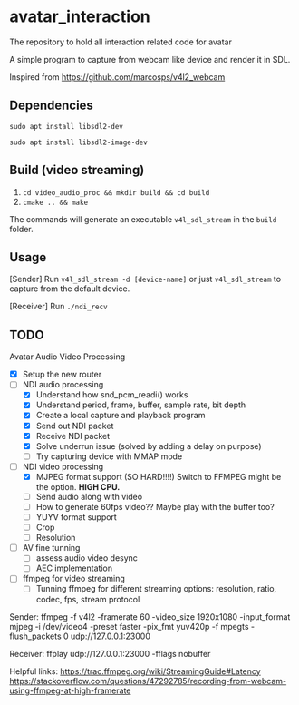 # avatar_interaction
The repository to hold all interaction related code for avatar

A simple program to capture from webcam like device and render it in SDL.

Inspired from https://github.com/marcosps/v4l2_webcam

## Dependencies
`sudo apt install libsdl2-dev`


`sudo apt install libsdl2-image-dev`

## Build (video streaming)

1. `cd video_audio_proc && mkdir build && cd build`  
2. `cmake .. && make`

The commands will generate an executable `v4l_sdl_stream` in the `build` folder.

## Usage
[Sender] Run `v4l_sdl_stream -d [device-name]` or just `v4l_sdl_stream` to capture from the default device.


[Receiver] Run `./ndi_recv`



## TODO
Avatar Audio Video Processing
- [x] Setup the new router
- [ ] NDI audio processing
    - [x] Understand how snd_pcm_readi() works
    - [x] Understand period, frame, buffer, sample rate, bit depth
    - [x] Create a local capture and playback program 
    - [x] Send out NDI packet
    - [x] Receive NDI packet
    - [x] Solve underrun issue (solved by adding a delay on purpose)
    - [ ] Try capturing device with MMAP mode
- [ ] NDI video processing
    - [x] MJPEG format support (SO HARD!!!!) Switch to FFMPEG might be the option. **HIGH CPU.**
    - [ ] Send audio along with video
    - [ ] How to generate 60fps video?? Maybe play with the buffer too?
    - [ ] YUYV format support
    - [ ] Crop 
    - [ ] Resolution
- [ ] AV fine tunning
    - [ ] assess audio video desync
    - [ ] AEC implementation

- [ ] ffmpeg for video streaming
    - [ ] Tunning ffmpeg for different streaming options: resolution, ratio, codec, fps, stream protocol

Sender: ffmpeg -f v4l2 -framerate 60 -video_size 1920x1080 -input_format mjpeg -i /dev/video4 -preset faster -pix_fmt yuv420p -f mpegts -flush_packets 0 udp://127.0.0.1:23000

Receiver: ffplay  udp://127.0.0.1:23000 -fflags nobuffer

  Helpful links:
  https://trac.ffmpeg.org/wiki/StreamingGuide#Latency
  https://stackoverflow.com/questions/47292785/recording-from-webcam-using-ffmpeg-at-high-framerate




